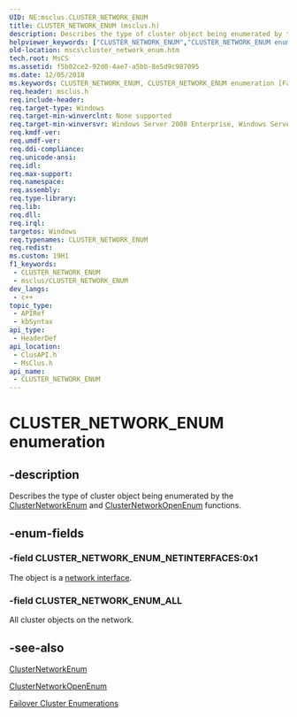 ```yaml
---
UID: NE:msclus.CLUSTER_NETWORK_ENUM
title: CLUSTER_NETWORK_ENUM (msclus.h)
description: Describes the type of cluster object being enumerated by the ClusterNetworkEnum and ClusterNetworkOpenEnum functions.
helpviewer_keywords: ["CLUSTER_NETWORK_ENUM","CLUSTER_NETWORK_ENUM enumeration [Failover Cluster]","CLUSTER_NETWORK_ENUM_ALL","CLUSTER_NETWORK_ENUM_NETINTERFACES","_CLUSTER_NETWORK_ENUM","_CLUSTER_NETWORK_ENUM enumeration [Failover Cluster]","clusapi/CLUSTER_NETWORK_ENUM","clusapi/CLUSTER_NETWORK_ENUM_ALL","clusapi/CLUSTER_NETWORK_ENUM_NETINTERFACES","clusapi/_CLUSTER_NETWORK_ENUM","msclus/CLUSTER_NETWORK_ENUM","msclus/CLUSTER_NETWORK_ENUM_ALL","msclus/CLUSTER_NETWORK_ENUM_NETINTERFACES","msclus/_CLUSTER_NETWORK_ENUM","mscs.cluster_network_enum"]
old-location: mscs\cluster_network_enum.htm
tech.root: MsCS
ms.assetid: f5b02ce2-92d0-4ae7-a5bb-8e5d9c987095
ms.date: 12/05/2018
ms.keywords: CLUSTER_NETWORK_ENUM, CLUSTER_NETWORK_ENUM enumeration [Failover Cluster], CLUSTER_NETWORK_ENUM_ALL, CLUSTER_NETWORK_ENUM_NETINTERFACES, _CLUSTER_NETWORK_ENUM, _CLUSTER_NETWORK_ENUM enumeration [Failover Cluster], clusapi/CLUSTER_NETWORK_ENUM, clusapi/CLUSTER_NETWORK_ENUM_ALL, clusapi/CLUSTER_NETWORK_ENUM_NETINTERFACES, clusapi/_CLUSTER_NETWORK_ENUM, msclus/CLUSTER_NETWORK_ENUM, msclus/CLUSTER_NETWORK_ENUM_ALL, msclus/CLUSTER_NETWORK_ENUM_NETINTERFACES, msclus/_CLUSTER_NETWORK_ENUM, mscs.cluster_network_enum
req.header: msclus.h
req.include-header: 
req.target-type: Windows
req.target-min-winverclnt: None supported
req.target-min-winversvr: Windows Server 2008 Enterprise, Windows Server 2008 Datacenter
req.kmdf-ver: 
req.umdf-ver: 
req.ddi-compliance: 
req.unicode-ansi: 
req.idl: 
req.max-support: 
req.namespace: 
req.assembly: 
req.type-library: 
req.lib: 
req.dll: 
req.irql: 
targetos: Windows
req.typenames: CLUSTER_NETWORK_ENUM
req.redist: 
ms.custom: 19H1
f1_keywords:
 - CLUSTER_NETWORK_ENUM
 - msclus/CLUSTER_NETWORK_ENUM
dev_langs:
 - c++
topic_type:
 - APIRef
 - kbSyntax
api_type:
 - HeaderDef
api_location:
 - ClusAPI.h
 - MsClus.h
api_name:
 - CLUSTER_NETWORK_ENUM
---
```


# CLUSTER_NETWORK_ENUM enumeration


## -description

Describes the type of cluster object being enumerated by the 
    <a href="/windows/desktop/api/clusapi/nf-clusapi-clusternetworkenum">ClusterNetworkEnum</a> and 
    <a href="/windows/desktop/api/clusapi/nf-clusapi-clusternetworkopenenum">ClusterNetworkOpenEnum</a> functions.

## -enum-fields

### -field CLUSTER_NETWORK_ENUM_NETINTERFACES:0x1

The object is a <a href="/previous-versions/windows/desktop/mscs/network-interfaces">network interface</a>.

### -field CLUSTER_NETWORK_ENUM_ALL

All cluster objects on the network.

## -see-also

<a href="/windows/desktop/api/clusapi/nf-clusapi-clusternetworkenum">ClusterNetworkEnum</a>



<a href="/windows/desktop/api/clusapi/nf-clusapi-clusternetworkopenenum">ClusterNetworkOpenEnum</a>



<a href="/previous-versions/windows/desktop/mscs/cluster-enumerations">Failover Cluster Enumerations</a>
